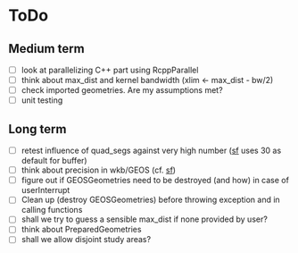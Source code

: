 # ToDo

## Medium term
- [ ] look at parallelizing C++ part using RcppParallel 
- [ ] think about max_dist and kernel bandwidth (xlim <- max_dist - bw/2) 
- [ ] check imported geometries. Are my assumptions met? 
- [ ] unit testing 

## Long term
- [ ] retest influence of quad_segs against very high number ([sf](https://github.com/r-spatial/sf)  uses 30 as default for buffer) 
- [ ] think about precision in wkb/GEOS (cf. [sf](https://github.com/r-spatial/sf))
- [ ] figure out if GEOSGeometries need to be destroyed (and how) in case of userInterrupt 
- [ ] Clean up (destroy GEOSGeometries) before throwing exception and in calling functions 
- [ ] shall we try to guess a sensible max_dist if none provided by user? 
- [ ] think about PreparedGeometries 
- [ ] shall we allow disjoint study areas? 
